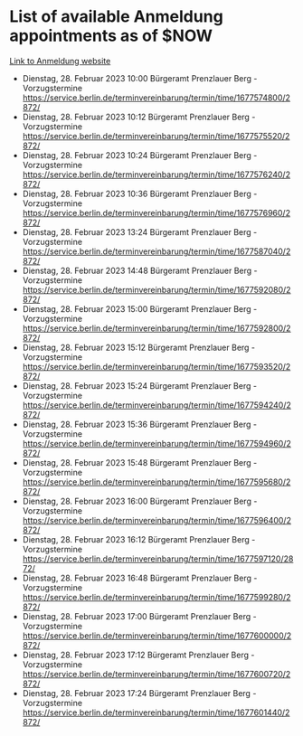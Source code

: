 # List of available Anmeldung appointments as of $NOW
[Link to Anmeldung website](https://service.berlin.de/terminvereinbarung/termin/tag.php?termin=1&anliegen[]=120686&dienstleisterlist=122210,122217,327316,122219,327312,122227,327314,122231,327346,122243,327348,122254,122252,329742,122260,329745,122262,329748,122271,327278,122273,327274,122277,327276,330436,122280,327294,122282,327290,122284,327292,122291,327270,122285,327266,122286,327264,122296,327268,150230,329760,122297,327286,122294,327284,122312,329763,122314,329775,122304,327330,122311,327334,122309,327332,317869,122281,327352,122279,329772,122283,122276,327324,122274,327326,122267,329766,122246,327318,122251,327320,122257,327322,122208,327298,122226,327300&herkunft=http%3A%2F%2Fservice.berlin.de%2Fdienstleistung%2F120686%2F)
- Dienstag, 28. Februar 2023 10:00 Bürgeramt Prenzlauer Berg - Vorzugstermine https://service.berlin.de/terminvereinbarung/termin/time/1677574800/2872/
- Dienstag, 28. Februar 2023 10:12 Bürgeramt Prenzlauer Berg - Vorzugstermine https://service.berlin.de/terminvereinbarung/termin/time/1677575520/2872/
- Dienstag, 28. Februar 2023 10:24 Bürgeramt Prenzlauer Berg - Vorzugstermine https://service.berlin.de/terminvereinbarung/termin/time/1677576240/2872/
- Dienstag, 28. Februar 2023 10:36 Bürgeramt Prenzlauer Berg - Vorzugstermine https://service.berlin.de/terminvereinbarung/termin/time/1677576960/2872/
- Dienstag, 28. Februar 2023 13:24 Bürgeramt Prenzlauer Berg - Vorzugstermine https://service.berlin.de/terminvereinbarung/termin/time/1677587040/2872/
- Dienstag, 28. Februar 2023 14:48 Bürgeramt Prenzlauer Berg - Vorzugstermine https://service.berlin.de/terminvereinbarung/termin/time/1677592080/2872/
- Dienstag, 28. Februar 2023 15:00 Bürgeramt Prenzlauer Berg - Vorzugstermine https://service.berlin.de/terminvereinbarung/termin/time/1677592800/2872/
- Dienstag, 28. Februar 2023 15:12 Bürgeramt Prenzlauer Berg - Vorzugstermine https://service.berlin.de/terminvereinbarung/termin/time/1677593520/2872/
- Dienstag, 28. Februar 2023 15:24 Bürgeramt Prenzlauer Berg - Vorzugstermine https://service.berlin.de/terminvereinbarung/termin/time/1677594240/2872/
- Dienstag, 28. Februar 2023 15:36 Bürgeramt Prenzlauer Berg - Vorzugstermine https://service.berlin.de/terminvereinbarung/termin/time/1677594960/2872/
- Dienstag, 28. Februar 2023 15:48 Bürgeramt Prenzlauer Berg - Vorzugstermine https://service.berlin.de/terminvereinbarung/termin/time/1677595680/2872/
- Dienstag, 28. Februar 2023 16:00 Bürgeramt Prenzlauer Berg - Vorzugstermine https://service.berlin.de/terminvereinbarung/termin/time/1677596400/2872/
- Dienstag, 28. Februar 2023 16:12 Bürgeramt Prenzlauer Berg - Vorzugstermine https://service.berlin.de/terminvereinbarung/termin/time/1677597120/2872/
- Dienstag, 28. Februar 2023 16:48 Bürgeramt Prenzlauer Berg - Vorzugstermine https://service.berlin.de/terminvereinbarung/termin/time/1677599280/2872/
- Dienstag, 28. Februar 2023 17:00 Bürgeramt Prenzlauer Berg - Vorzugstermine https://service.berlin.de/terminvereinbarung/termin/time/1677600000/2872/
- Dienstag, 28. Februar 2023 17:12 Bürgeramt Prenzlauer Berg - Vorzugstermine https://service.berlin.de/terminvereinbarung/termin/time/1677600720/2872/
- Dienstag, 28. Februar 2023 17:24 Bürgeramt Prenzlauer Berg - Vorzugstermine https://service.berlin.de/terminvereinbarung/termin/time/1677601440/2872/

